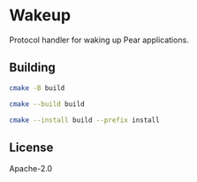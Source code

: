 # Wakeup

Protocol handler for waking up Pear applications.

## Building

```sh
cmake -B build
```

```sh
cmake --build build
```

```sh
cmake --install build --prefix install
```

## License

Apache-2.0
